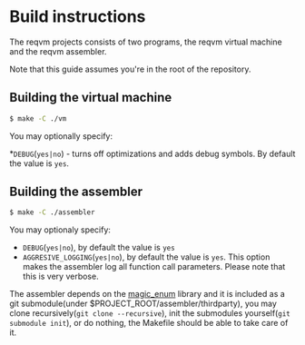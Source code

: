 # Build instructions

The reqvm projects consists of two programs, the reqvm virtual machine and the reqvm assembler.

Note that this guide assumes you're in the root of the repository.

## Building the virtual machine

```sh
$ make -C ./vm
```

You may optionally specify:

*`DEBUG`(`yes|no`) - turns off optimizations and adds debug symbols. By default the value  is `yes`.

## Building the assembler

```sh
$ make -C ./assembler
```

You may optionaly specify:

* `DEBUG`(`yes|no`), by default the value is `yes`
* `AGGRESIVE_LOGGING`(`yes|no`), by default the value is `yes`. This option makes the assembler log all function call parameters. Please note that this is very verbose.

The assembler depends on the [magic_enum](https://github.com/Neargye/magic_enum/) library and it is included as a git submodule(under $PROJECT_ROOT/assembler/thirdparty), you may clone recursively(`git clone --recursive`), init the submodules yourself(`git submodule init`), or do nothing, the Makefile should be able to take care of it.
